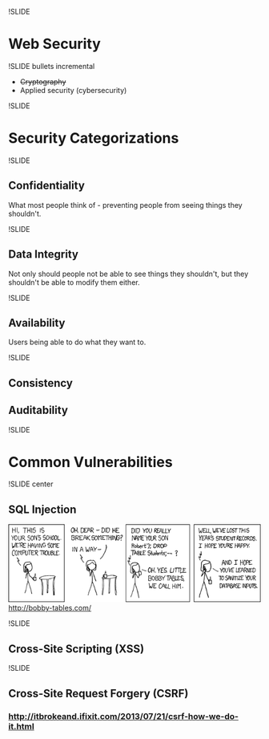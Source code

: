 !SLIDE
# Web Security

!SLIDE bullets incremental
* <strike>Cryptography</strike>
* Applied security (cybersecurity)

!SLIDE
# Security Categorizations

!SLIDE
## Confidentiality
What most people think of - preventing people from seeing things they
shouldn't.

!SLIDE
## Data Integrity
Not only should people not be able to see things they shouldn't, but they
shouldn't be able to modify them either.

!SLIDE
## Availability
Users being able to do what they want to.

!SLIDE
## Consistency
## Auditability

!SLIDE
# Common Vulnerabilities

!SLIDE center
## SQL Injection
![Bobby Tables](xkcd.png)
http://bobby-tables.com/

!SLIDE
## Cross-Site Scripting (XSS)

!SLIDE
## Cross-Site Request Forgery (CSRF)
### http://itbrokeand.ifixit.com/2013/07/21/csrf-how-we-do-it.html

